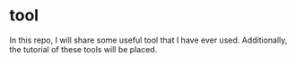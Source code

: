 # tool
In this repo, I will share some useful tool that I have ever used. Additionally, the tutorial of these tools will be placed.
